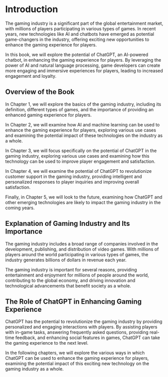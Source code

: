 Introduction
============

The gaming industry is a significant part of the global entertainment market, with millions of players participating in various types of games. In recent years, new technologies like AI and chatbots have emerged as potential game-changers in the industry, offering exciting new opportunities to enhance the gaming experience for players.

In this book, we will explore the potential of ChatGPT, an AI-powered chatbot, in enhancing the gaming experience for players. By leveraging the power of AI and natural language processing, game developers can create more engaging and immersive experiences for players, leading to increased engagement and loyalty.

Overview of the Book
--------------------

In Chapter 1, we will explore the basics of the gaming industry, including its definition, different types of games, and the importance of providing an enhanced gaming experience for players.

In Chapter 2, we will examine how AI and machine learning can be used to enhance the gaming experience for players, exploring various use cases and examining the potential impact of these technologies on the industry as a whole.

In Chapter 3, we will focus specifically on the potential of ChatGPT in the gaming industry, exploring various use cases and examining how this technology can be used to improve player engagement and satisfaction.

In Chapter 4, we will examine the potential of ChatGPT to revolutionize customer support in the gaming industry, providing intelligent and personalized responses to player inquiries and improving overall satisfaction.

Finally, in Chapter 5, we will look to the future, examining how ChatGPT and other emerging technologies are likely to impact the gaming industry in the coming years.

Explanation of Gaming Industry and Its Importance
-------------------------------------------------

The gaming industry includes a broad range of companies involved in the development, publishing, and distribution of video games. With millions of players around the world participating in various types of games, the industry generates billions of dollars in revenue each year.

The gaming industry is important for several reasons, providing entertainment and enjoyment for millions of people around the world, contributing to the global economy, and driving innovation and technological advancements that benefit society as a whole.

The Role of ChatGPT in Enhancing Gaming Experience
--------------------------------------------------

ChatGPT has the potential to revolutionize the gaming industry by providing personalized and engaging interactions with players. By assisting players with in-game tasks, answering frequently asked questions, providing real-time feedback, and enhancing social features in games, ChatGPT can take the gaming experience to the next level.

In the following chapters, we will explore the various ways in which ChatGPT can be used to enhance the gaming experience for players, examining the potential impact of this exciting new technology on the gaming industry as a whole.
